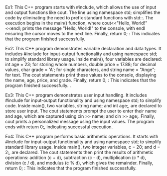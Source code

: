 Ex1:
This C++ program starts with #include<iostream>, which allows the use of input and output functions like cout. The line using namespace std; simplifies the code by eliminating the need to prefix standard functions with std::. The execution begins in the main() function, where cout<<"Hello, World!"<<endl; prints the message "Hello, World!" to the console, with endl ensuring the cursor moves to the next line. Finally, return 0; : This indicates that the program finished successfully.


Ex2:
This C++ program demonstrates variable declaration and data types. It includes #include <iostream> for input-output functionality and using namespace std; to simplify standard library usage. Inside main(), four variables are declared: int age = 23; for storing whole numbers, double price = 17.88; for decimal values, char grade = 'A'; for single characters, and string name = "Ange"; for text. The cout statements print these values to the console, displaying the name, age, price, and grade. Finally, return 0;  : This indicates that the program finished successfully. .

Ex3:
This C++ program demonstrates user input handling. It includes #include <iostream> for input-output functionality and using namespace std; to simplify code. Inside main(), two variables, string name; and int age;, are declared to store user input. The cout statements prompt the user to enter their name and age, which are captured using cin >> name; and cin >> age;. Finally, cout prints a personalized message using the input values. The program ends with return 0;, indicating successful execution.

Ex4:
This C++ program performs basic arithmetic operations. It starts with #include<iostream> for input-output functionality and using namespace std; to simplify standard library usage. Inside main(), two integer variables, c = 20; and d = 2;, are declared. The cout statements then print the results of arithmetic operations: addition (c + d), subtraction (c - d), multiplication (c * d), division (c / d), and modulus (c % d), which gives the remainder. Finally, return 0;  : This indicates that the program finished successfully.



